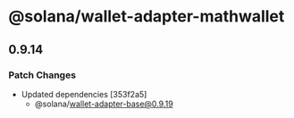 # @solana/wallet-adapter-mathwallet

## 0.9.14

### Patch Changes

-   Updated dependencies [353f2a5]
    -   @solana/wallet-adapter-base@0.9.19
